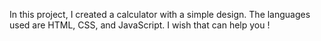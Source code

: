 In this project, I created a calculator with a simple design. The languages used are HTML, CSS, and JavaScript.
I wish that can help you !

